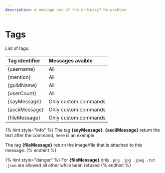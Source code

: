 ```yaml
---
description: A message out of the ordinary? No problem.
---
```


# Tags

List of tags:

| Tag identifier | Messages avaible |
| :--- | :--- |
| {username} | All |
| {mention} | All |
| {guildName} | All |
| {userCount} | All |
| {sayMessage} | Only custom commands |
| {asciiMessage} | Only custom commands |
| {fileMessage} | Only custom commands |

{% hint style="info" %}
The tag **{sayMessage}**, **{asciiMessage}** return the text after the command, here is an exemple   
  
The tag **{fileMessage}** return the image/file that is attached to this message.
{% endhint %}

{% hint style="danger" %}
For **{fileMessage}** only `.png .jpg .jpeg .txt .json` are allowed all other while been refused
{% endhint %}

